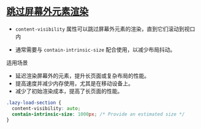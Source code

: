 # [`跳过屏幕外元素渲染`](/)

- `content-visibility` 属性可以跳过屏幕外元素的渲染，直到它们滚动到视口内

- 通常需要与 `contain-intrinsic-size` 配合使用，以减少布局抖动。

适用场景

- 延迟渲染屏幕外的元素，提升长页面或复杂布局的性能。
- 提高速度并减少内存使用，尤其是在移动设备上。
- 减少了初始渲染成本，提高了长页面的性能。

```css
.lazy-load-section {
  content-visibility: auto;
  contain-intrinsic-size: 1000px; /* Provide an estimated size */
}
```
